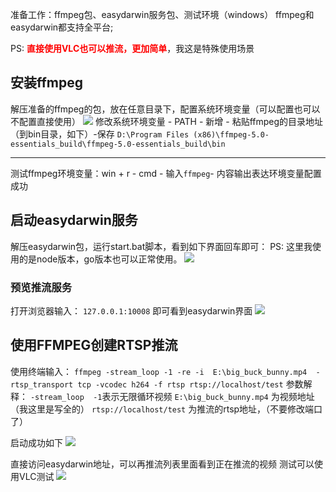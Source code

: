 准备工作：ffmpeg包、easydarwin服务包、测试环境（windows）
ffmpeg和easydarwin都支持全平台;

PS:  **<a style="color:red;">直接使用VLC也可以推流，更加简单</a>**，我这是特殊使用场景

## 安装ffmpeg
解压准备的ffmpeg的包，放在任意目录下，配置系统环境变量（可以配置也可以不配置直接使用）
![](https://pic.kblue.site/picgo/49d6e735403d4e4ca6667a3b9b50704c.png)
修改系统环境变量 -  PATH - 新增 - 粘贴ffmpeg的目录地址（到bin目录，如下）-保存
`D:\Program Files (x86)\ffmpeg-5.0-essentials_build\ffmpeg-5.0-essentials_build\bin`

--- 

测试ffmpeg环境变量：win + r - cmd - 输入`ffmpeg`- 内容输出表达环境变量配置成功

## 启动easydarwin服务
解压easydarwin包，运行start.bat脚本，看到如下界面回车即可：
PS: 这里我使用的是node版本，go版本也可以正常使用。
![](https://pic.kblue.site/picgo/0f78a8617d394450b5ac2ac216a00b76.png)
 ### 预览推流服务
 打开浏览器输入： `127.0.0.1:10008` 即可看到easydarwin界面
![](https://pic.kblue.site/picgo/25c0e00db8cf4215aee98340bd669e33.png)
## 使用FFMPEG创建RTSP推流
使用终端输入：
`ffmpeg -stream_loop -1 -re -i  E:\big_buck_bunny.mp4  -rtsp_transport tcp -vcodec h264 -f rtsp rtsp://localhost/test`
参数解释： 
`-stream_loop  -1`表示无限循环视频
`E:\big_buck_bunny.mp4` 为视频地址（我这里是写全的）
`rtsp://localhost/test` 为推流的rtsp地址，（不要修改端口了）

启动成功如下
![](https://pic.kblue.site/picgo/10fcd914a75844dca954ad7a09e3da38.png)

直接访问easydarwin地址，可以再推流列表里面看到正在推流的视频
测试可以使用VLC测试
![](https://pic.kblue.site/picgo/7c4dc2500b7b4c46a1dd96c9ca18c869.png)
